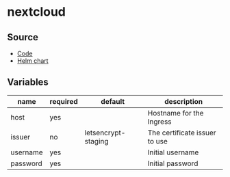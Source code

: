 # nextcloud

## Source

* [Code](https://github.com/nextcloud/server)
* [Helm chart](https://github.com/nextcloud/helm/tree/master/charts/nextcloud)

## Variables

| name     | required | default             | description
|----------|----------|---------------------|-------------
| host     | yes      |                     | Hostname for the Ingress
| issuer   | no       | letsencrypt-staging | The certificate issuer to use
| username | yes      |                     | Initial username
| password | yes      |                     | Initial password
